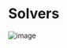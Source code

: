 # Solvers

![image](https://github.com/minkimgyu/Solvers/assets/48249824/fb4f51a3-c6c9-4dde-97d4-a2994827ac2b)
